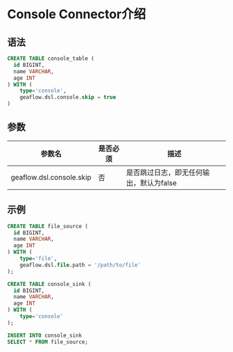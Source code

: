# Console Connector介绍

## 语法

```sql
CREATE TABLE console_table (
  id BIGINT,
  name VARCHAR,
  age INT
) WITH (
	type='console',
    geaflow.dsl.console.skip = true
)
```
## 参数

| 参数名 | 是否必须 | 描述                     |
| -------- | -------- |------------------------|
| geaflow.dsl.console.skip     | 否     | 是否跳过日志，即无任何输出，默认为false |

## 示例

```sql
CREATE TABLE file_source (
  id BIGINT,
  name VARCHAR,
  age INT
) WITH (
	type='file',
    geaflow.dsl.file.path = '/path/to/file'
);

CREATE TABLE console_sink (
  id BIGINT,
  name VARCHAR,
  age INT
) WITH (
	type='console'
);

INSERT INTO console_sink
SELECT * FROM file_source;
```
